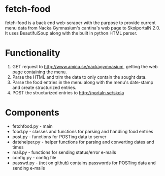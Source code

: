 fetch-food
==========
fetch-food is a back end web-scraper with the purpose to provide current menu data from Nacka Gymnasium's cantina's web page to SkolportalN 2.0. It uses BeautifulSoup along with the built in python HTML parser.


Functionality
=============
1. GET request to http://www.amica.se/nackagymnasium, getting the web page containing the menu.
2. Parse the HTML and trim the data to only contain the sought data.
3. Parse the food entries in the menu along with the menu's date-stamp and create structurized entries.
4. POST the structurized entries to http://portaln.se/skola


Components
==========
* fetchfood.py - main
* food.py - classes and functions for parsing and handling food entries
* post.py - functions for POSTing data to server
* datehelper.py - helper functions for parsing and converting dates and times
* mail.py - functions for sending status/error e-mails
* config.py - config file
* passwd.py - (not on github) contains passwords for POSTing data and sending e-mails
